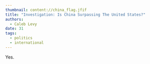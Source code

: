 ```yaml
---
thumbnail: content://china_flag.jfif
title: "Investigation: Is China Surpassing The United States?"
authors:
  - Caleb Levy
date: 31
tags:
  - politics
  - international
---
```


Yes.
